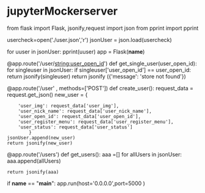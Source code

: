 # jupyterMockerserver


from flask import Flask, jsonify,request
import json
from pprint import pprint


usercheck=open('./user.json','r')
jsonUser = json.load(usercheck)


for uuser in jsonUser:
    pprint(uuser)
app = Flask(__name__)



@app.route('/user/<string:user_open_id>')
def get_single_user(user_open_id):
    for singleuser in jsonUser:
        if singleuser['user_open_id'] == user_open_id:
            return jsonify(singleuser)
    return jsonify ({'message': 'store not found'})

@app.route('/user' , methods=['POST'])
def create_user():
    request_data = request.get_json()
    new_user = {
       
        'user_img': request_data['user_img'], 
        'user_nick_name': request_data['user_nick_name'], 
        'user_open_id': request_data['user_open_id'], 
        'user_register_menu': request_data['user_register_menu'], 
        'user_status': request_data['user_status']
            }
    jsonUser.append(new_user)
    return jsonify(new_user)




@app.route('/users')
def get_users():
    aaa =[]
    for allUsers in jsonUser:
        aaa.append(allUsers)
    
    return jsonify(aaa)
    
if __name__ == "__main__":
    app.run(host='0.0.0.0',port=5000 )
